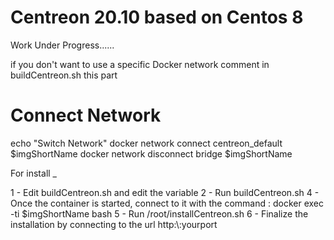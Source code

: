 # Centreon 20.10 based on Centos 8

Work Under Progress......

if you don't want to use a specific Docker network comment in buildCentreon.sh this part 

# Connect Network
echo "Switch Network"
docker network connect centreon_default $imgShortName
docker network disconnect bridge $imgShortName

For install _

1 - Edit buildCentreon.sh and edit the variable
2 - Run buildCentreon.sh
4 - Once the container is started, connect to it with the command : docker exec -ti $imgShortName bash 
5 - Run /root/installCentreon.sh
6 - Finalize the installation by connecting to the url http:\\<your ip>:yourport
